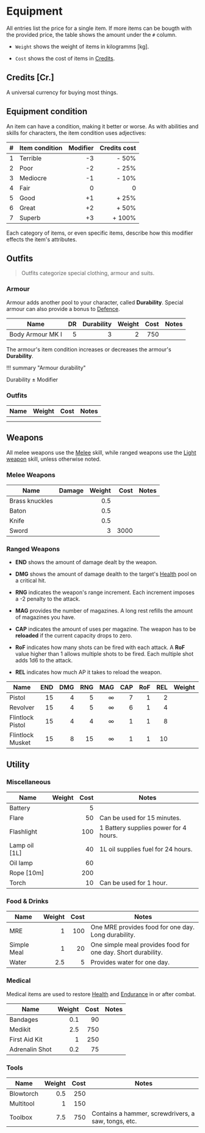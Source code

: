 # Equipment

<!-- Economy: Use real-life value of items, multiply by 10 and round to nearest sensible integer. -->

All entries list the price for a single item. If more items can be bougth with
the provided price, the table shows the amount under the `#` column.

* `Weight` shows the weight of items in kilogramms [kg].

* `Cost` shows the cost of items in [Credits](#credits).

## Credits [Cr.]

A universal currency for buying most things.

## Equipment condition

An item can have a condition, making it better or worse. As with abilities and
skills for characters, the item condition uses adjectives:

|    # | Item condition | Modifier | Credits cost |
|-----:|----------------|---------:|-------------:|
|    1 | Terrible       |       -3 |        - 50% |
|    2 | Poor           |       -2 |        - 25% |
|    3 | Mediocre       |       -1 |        - 10% |
|    4 | Fair           |        0 |            0 |
|    5 | Good           |       +1 |        + 25% |
|    6 | Great          |       +2 |        + 50% |
|    7 | Superb         |       +3 |       + 100% |

Each category of items, or even specific items, describe how this modifier
effects the item's attributes.

## Outfits

> Outfits categorize special clothing, armour and suits.

### Armour

Armour adds another pool to your character, called **Durability**. Special
armour can also provide a bonus to [Defence](/crisis#defence).

| Name             |   DR | Durability | Weight | Cost | Notes |
|------------------|-----:|-----------:|-------:|-----:|-------|
| Body Armour MK I |    5 |          3 |      2 |  750 |       |

The armour's item condition increases or decreases the armour's **Durability**.

!!! summary "Armour durability"
    <div class="formula formula-top formula-bottom">
        <span data-bracket-bottom="Armour Base">Durability</span> ±
        <span data-bracket-top="Item condition">Modifier</span>
    </div>

### Outfits

| Name | Weight | Cost | Notes |
|------|-------:|-----:|-------|
|      |        |      |       |
|      |        |      |       |

## Weapons

All melee weapons use the [Melee](/character/skills#melee) skill, while ranged
weapons use the [Light weapon](/character/skills#light-weapons) skill, unless
otherwise noted.

### Melee Weapons

| Name           | Damage | Weight | Cost | Notes |
|----------------|-------:|-------:|-----:|-------|
| Brass knuckles |        |    0.5 |      |       |
| Baton          |        |    0.5 |      |       |
| Knife          |        |    0.5 |      |       |
| Sword          |        |      3 | 3000 |       |

### Ranged Weapons

* **END** shows the amount of damage dealt by the weapon.

* **DMG** shows the amount of damage dealth to the target's
  [Health](/characte#health) pool on a critical hit.

* **RNG** indicates the weapon's range increment. Each increment imposes a -2
  penalty to the attack.

* **MAG** provides the number of magazines. A long rest refills the amount of
  magazines you have.

* **CAP** indicates the amount of uses per magazine. The weapon has to be
  **reloaded** if the current capacity drops to zero.

* **RoF** indicates how many shots can be fired with each attack. A **RoF**
  value higher than 1 allows multiple shots to be fired. Each multiple shot adds
  1d6 to the attack.

* **REL** indicates how much AP it takes to reload the weapon.

| Name             |  END |  DMG |  RNG |  MAG |  CAP |  RoF |  REL | Weight | Cost | Notes |
|------------------|-----:|-----:|-----:|-----:|-----:|-----:|-----:|-------:|-----:|-------|
| Pistol           |   15 |    4 |    5 |    ∞ |    7 |    1 |    2 |        | 1000 |       |
| Revolver         |   15 |    4 |    5 |    ∞ |    6 |    1 |    4 |        |  750 |       |
| Flintlock Pistol |   15 |    4 |    4 |    ∞ |    1 |    1 |    8 |        |  500 |       |
| Flintlock Musket |   15 |    8 |   15 |    ∞ |    1 |    1 |   10 |        | 1000 |       |

## Utility

### Miscellaneous

| Name          | Weight | Cost | Notes                                 |
|---------------|-------:|-----:|---------------------------------------|
| Battery       |        |    5 |                                       |
| Flare         |        |   50 | Can be used for 15 minutes.           |
| Flashlight    |        |  100 | 1 Battery supplies power for 4 hours. |
| Lamp oil [1L] |        |   40 | 1L oil supplies fuel for 24 hours.    |
| Oil lamp      |        |   60 |                                       |
| Rope [10m]    |        |  200 |                                       |
| Torch         |        |   10 | Can be used for 1 hour.               |

### Food & Drinks

| Name        | Weight | Cost | Notes                                                        |
|-------------|-------:|-----:|--------------------------------------------------------------|
| MRE         |      1 |  100 | One MRE provides food for one day. Long durability.          |
| Simple Meal |      1 |   20 | One simple meal provides food for one day. Short durability. |
| Water       |    2.5 |    5 | Provides water for one day.                                  |

### Medical

Medical items are used to restore [Health](/character#health) and
[Endurance](/character#endurance) in or after combat.

| Name           | Weight | Cost | Notes |
|----------------|-------:|-----:|-------|
| Bandages       |    0.1 |   90 |       |
| Medikit        |    2.5 |  750 |       |
| First Aid Kit  |      1 |  250 |       |
| Adrenalin Shot |    0.2 |   75 |       |

### Tools

| Name      | Weight | Cost | Notes                                               |
|-----------|-------:|-----:|-----------------------------------------------------|
| Blowtorch |    0.5 |  250 |                                                     |
| Multitool |      1 |  150 |                                                     |
| Toolbox   |    7.5 |  750 | Contains a hammer, screwdrivers, a saw, tongs, etc. |
